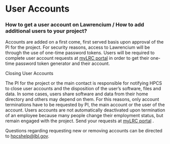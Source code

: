 # User Accounts

### How to get a user account on Lawrencium / How to add additional users to your project?

Accounts are added on a first come, first served basis upon approval of the PI for the project. For security reasons, access to Lawrencium will be through the use of one-time password tokens. Users will be required to complete user account requests at [myLRC portal](https://mylrc.lbl.gov/) in order to get their one-time password token generator and their account.

Closing User Accounts

The PI for the project or the main contact is responsible for notifying HPCS to close user accounts and the disposition of the user’s software, files and data. In some cases, users share software and data from their home directory and others may depend on them. For this reasons, only account terminations have to be requested by PI, the main account or the user of the account. Users accounts are not automatically deactivated upon termination of an employee because many people change their employment status, but remain engaged with the project. Send your requests at [myLRC portal](https://mylrc.lbl.gov/) .

Questions regarding requesting new or removing accounts can be directed to [hpcshelp@lbl.gov](mailto:hpcshelp@lbl.gov).
